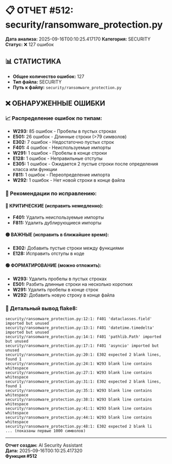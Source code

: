 # 📋 ОТЧЕТ #512: security/ransomware_protection.py

**Дата анализа:** 2025-09-16T00:10:25.417170
**Категория:** SECURITY
**Статус:** ❌ 127 ошибок

## 📊 СТАТИСТИКА

- **Общее количество ошибок:** 127
- **Тип файла:** SECURITY
- **Путь к файлу:** `security/ransomware_protection.py`

## ❌ ОБНАРУЖЕННЫЕ ОШИБКИ

### 📈 Распределение ошибок по типам:

- **W293:** 85 ошибок - Пробелы в пустых строках
- **E501:** 26 ошибок - Длинные строки (>79 символов)
- **E302:** 7 ошибок - Недостаточно пустых строк
- **F401:** 4 ошибок - Неиспользуемые импорты
- **W291:** 1 ошибок - Пробелы в конце строки
- **E128:** 1 ошибок - Неправильные отступы
- **E305:** 1 ошибок - Ожидается 2 пустые строки после определения класса или функции
- **F811:** 1 ошибок - Переопределение импорта
- **W292:** 1 ошибок - Нет новой строки в конце файла

### 🎯 Рекомендации по исправлению:

#### 🔴 КРИТИЧЕСКИЕ (исправить немедленно):
- **F401:** Удалить неиспользуемые импорты
- **F811:** Удалить дублирующиеся импорты

#### 🟡 ВАЖНЫЕ (исправить в ближайшее время):
- **E302:** Добавить пустые строки между функциями
- **E128:** Исправить отступы в коде

#### 🟢 ФОРМАТИРОВАНИЕ (можно отложить):
- **W293:** Удалить пробелы в пустых строках
- **E501:** Разбить длинные строки на несколько коротких
- **W291:** Удалить пробелы в конце строк
- **W292:** Добавить новую строку в конце файла

### 📝 Детальный вывод flake8:

```
security/ransomware_protection.py:12:1: F401 'dataclasses.field' imported but unused
security/ransomware_protection.py:13:1: F401 'datetime.timedelta' imported but unused
security/ransomware_protection.py:14:1: F401 'pathlib.Path' imported but unused
security/ransomware_protection.py:17:1: F401 'asyncio' imported but unused
security/ransomware_protection.py:20:1: E302 expected 2 blank lines, found 1
security/ransomware_protection.py:24:1: W293 blank line contains whitespace
security/ransomware_protection.py:27:1: W293 blank line contains whitespace
security/ransomware_protection.py:31:1: E302 expected 2 blank lines, found 1
security/ransomware_protection.py:35:1: W293 blank line contains whitespace
security/ransomware_protection.py:38:1: W293 blank line contains whitespace
security/ransomware_protection.py:41:1: W293 blank line contains whitespace
security/ransomware_protection.py:44:1: W293 blank line contains whitespace
security/ransomware_protection.py:48:1: E302 expected 2 blank li
... (показаны первые 1000 символов)
```

---
**Отчет создан:** AI Security Assistant  
**Дата:** 2025-09-16T00:10:25.417320  
**Функция #512**
